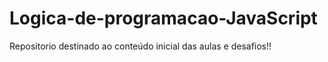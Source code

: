# Logica-de-programacao-JavaScript
Repositorio destinado ao conteúdo inicial das aulas e desafios!!
